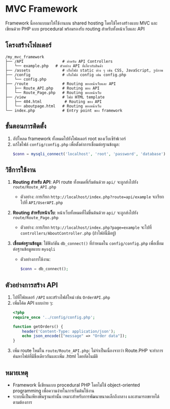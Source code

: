 # MVC Framework

Framework นี้ออกแบบมาให้ใช้งานบน shared hosting โดยใช้โครงสร้างแบบ MVC และเขียนด้วย PHP แบบ procedural พร้อมรองรับ routing สำหรับทั้งหน้าเว็บและ API

## โครงสร้างโฟลเดอร์
```
/my_mvc_framework
├── /API                 # สำหรับ API Controllers
│   └── example.php   # ตัวอย่าง API ที่เกี่ยวกับสินค้า
├── /assets              # เก็บไฟล์ static ต่าง ๆ เช่น CSS, JavaScript, รูปภาพ
├── /config              # เก็บไฟล์ config เช่น config.php
│   └── config.php
├── /route               # Routing ของหน้าเว็บและ API
│   ├── Route_API.php    # Routing ของ API
│   └── Route_Page.php   # Routing ของหน้าเว็บ
├── /view                # ไฟล์ HTML template
│   ├── 404.html          # Routing ของ API
│   └── aboutpage.html   # Routing ของหน้าเว็บ
└── index.php            # Entry point ของ framework
```

## ขั้นตอนการติดตั้ง
1. อัปโหลด framework ทั้งหมดไปยังโฟลเดอร์ root ของเว็บเซิร์ฟเวอร์
2. แก้ไขไฟล์ `config/config.php` เพื่อตั้งค่าการเชื่อมต่อฐานข้อมูล:
   ```php
   $conn = mysqli_connect('localhost', 'root', 'password', 'database');
   ```

## วิธีการใช้งาน
1. **Routing สำหรับ API**: API route ทั้งหมดที่เริ่มต้นด้วย `api/` จะถูกส่งไปยัง `route/Route_API.php`
   - ตัวอย่าง: การเรียก `http://localhost/index.php?route=api/example` จะเรียกไปที่ `API/UserAPI.php`
2. **Routing สำหรับหน้าเว็บ**: หน้าเว็บทั้งหมดที่ไม่ขึ้นต้นด้วย `api/` จะถูกส่งไปยัง `route/Route_Page.php`
   - ตัวอย่าง: การเรียก `http://localhost/index.php?page=example` จะไปที่ `controllers/AboutController.php` (ถ้าไฟล์นี้มีอยู่)

3. **เชื่อมต่อฐานข้อมูล**: ใช้ฟังก์ชัน `db_connect()` ที่กำหนดใน `config/config.php` เพื่อเชื่อมต่อฐานข้อมูลแบบ `mysqli`
   - ตัวอย่างการใช้งาน:
     ```php
     $conn = db_connect();
     ```

## ตัวอย่างการสร้าง API
1. ไปที่โฟลเดอร์ `/API` และสร้างไฟล์ใหม่ เช่น `OrderAPI.php`
2. เพิ่มโค้ด API แบบง่าย ๆ:
   ```php
   <?php
   require_once '../config/config.php';

   function getOrders() {
       header('Content-Type: application/json');
       echo json_encode(["message" => "Order data"]);
   }
   ```
3. เพิ่ม route ใหม่ใน `route/Route_API.php`:
   ไม่จำเป็นเนื่องจากว่า Route.PHP จะทำการค้นหาไฟล์ที่มีชื่อเดียวกันและเพิ่ม .html โดยอัตโนมัติ


## หมายเหตุ
- Framework นี้เขียนแบบ procedural PHP โดยไม่ใช้ object-oriented programming เพื่อความง่ายในการเริ่มต้นใช้งาน
- ระบบนี้เป็นเพียงพื้นฐานเท่านั้น เหมาะสำหรับการพัฒนาขนาดเล็กถึงกลาง และสามารถขยายได้ตามต้องการ
